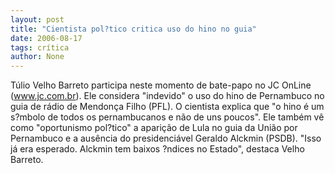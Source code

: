 ```yaml
---
layout: post
title: "Cientista pol?tico critica uso do hino no guia"
date: 2006-08-17
tags: crítica
author: None
---
```


Túlio Velho Barreto participa neste momento de bate-papo no JC OnLine (www.jc.com.br).&nbsp;Ele&nbsp;considera \"indevido\" o uso do hino de Pernambuco no guia de rádio de Mendonça Filho (PFL). 
O cientista explica que \"o hino é um s?mbolo de todos os pernambucanos e não de uns poucos\". Ele também vê como \"oportunismo pol?tico\" a aparição de Lula no guia da União por Pernambuco e a ausência do presidenciável Geraldo Alckmin (PSDB). 
\"Isso já era esperado. Alckmin tem baixos ?ndices no Estado\", destaca Velho Barreto.  